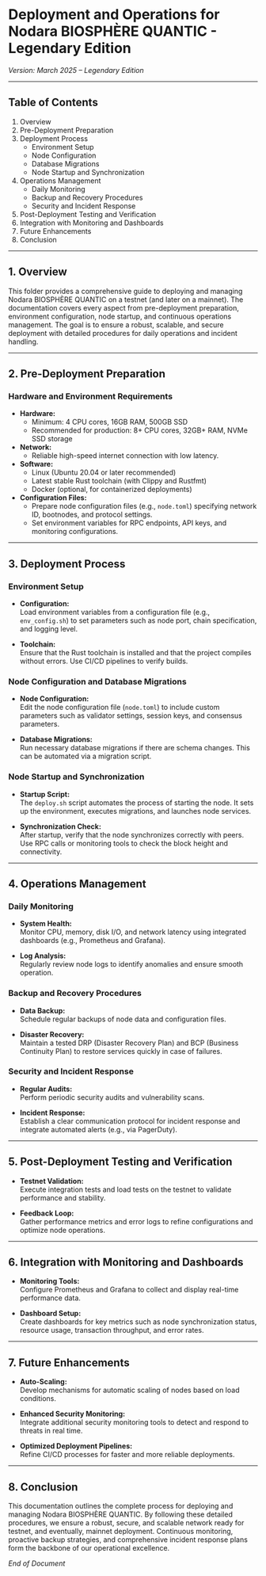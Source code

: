 # Deployment and Operations for Nodara BIOSPHÈRE QUANTIC - Legendary Edition

*Version: March 2025 – Legendary Edition*

---

## Table of Contents

1. Overview  
2. Pre-Deployment Preparation  
3. Deployment Process  
   - Environment Setup  
   - Node Configuration  
   - Database Migrations  
   - Node Startup and Synchronization  
4. Operations Management  
   - Daily Monitoring  
   - Backup and Recovery Procedures  
   - Security and Incident Response  
5. Post-Deployment Testing and Verification  
6. Integration with Monitoring and Dashboards  
7. Future Enhancements  
8. Conclusion

---

## 1. Overview

This folder provides a comprehensive guide to deploying and managing Nodara BIOSPHÈRE QUANTIC on a testnet (and later on a mainnet). The documentation covers every aspect from pre-deployment preparation, environment configuration, node startup, and continuous operations management. The goal is to ensure a robust, scalable, and secure deployment with detailed procedures for daily operations and incident handling.

---

## 2. Pre-Deployment Preparation

### Hardware and Environment Requirements
- **Hardware:**  
  - Minimum: 4 CPU cores, 16GB RAM, 500GB SSD  
  - Recommended for production: 8+ CPU cores, 32GB+ RAM, NVMe SSD storage
- **Network:**  
  - Reliable high-speed internet connection with low latency.
- **Software:**  
  - Linux (Ubuntu 20.04 or later recommended)
  - Latest stable Rust toolchain (with Clippy and Rustfmt)
  - Docker (optional, for containerized deployments)
- **Configuration Files:**  
  - Prepare node configuration files (e.g., `node.toml`) specifying network ID, bootnodes, and protocol settings.
  - Set environment variables for RPC endpoints, API keys, and monitoring configurations.

---

## 3. Deployment Process

### Environment Setup
- **Configuration:**  
  Load environment variables from a configuration file (e.g., `env_config.sh`) to set parameters such as node port, chain specification, and logging level.
  
- **Toolchain:**  
  Ensure that the Rust toolchain is installed and that the project compiles without errors. Use CI/CD pipelines to verify builds.

### Node Configuration and Database Migrations
- **Node Configuration:**  
  Edit the node configuration file (`node.toml`) to include custom parameters such as validator settings, session keys, and consensus parameters.
  
- **Database Migrations:**  
  Run necessary database migrations if there are schema changes. This can be automated via a migration script.

### Node Startup and Synchronization
- **Startup Script:**  
  The `deploy.sh` script automates the process of starting the node. It sets up the environment, executes migrations, and launches node services.
  
- **Synchronization Check:**  
  After startup, verify that the node synchronizes correctly with peers. Use RPC calls or monitoring tools to check the block height and connectivity.

---

## 4. Operations Management

### Daily Monitoring
- **System Health:**  
  Monitor CPU, memory, disk I/O, and network latency using integrated dashboards (e.g., Prometheus and Grafana).
  
- **Log Analysis:**  
  Regularly review node logs to identify anomalies and ensure smooth operation.

### Backup and Recovery Procedures
- **Data Backup:**  
  Schedule regular backups of node data and configuration files.
  
- **Disaster Recovery:**  
  Maintain a tested DRP (Disaster Recovery Plan) and BCP (Business Continuity Plan) to restore services quickly in case of failures.

### Security and Incident Response
- **Regular Audits:**  
  Perform periodic security audits and vulnerability scans.
  
- **Incident Response:**  
  Establish a clear communication protocol for incident response and integrate automated alerts (e.g., via PagerDuty).

---

## 5. Post-Deployment Testing and Verification

- **Testnet Validation:**  
  Execute integration tests and load tests on the testnet to validate performance and stability.
  
- **Feedback Loop:**  
  Gather performance metrics and error logs to refine configurations and optimize node operations.

---

## 6. Integration with Monitoring and Dashboards

- **Monitoring Tools:**  
  Configure Prometheus and Grafana to collect and display real-time performance data.
  
- **Dashboard Setup:**  
  Create dashboards for key metrics such as node synchronization status, resource usage, transaction throughput, and error rates.

---

## 7. Future Enhancements

- **Auto-Scaling:**  
  Develop mechanisms for automatic scaling of nodes based on load conditions.
  
- **Enhanced Security Monitoring:**  
  Integrate additional security monitoring tools to detect and respond to threats in real time.
  
- **Optimized Deployment Pipelines:**  
  Refine CI/CD processes for faster and more reliable deployments.

---

## 8. Conclusion

This documentation outlines the complete process for deploying and managing Nodara BIOSPHÈRE QUANTIC. By following these detailed procedures, we ensure a robust, secure, and scalable network ready for testnet, and eventually, mainnet deployment. Continuous monitoring, proactive backup strategies, and comprehensive incident response plans form the backbone of our operational excellence.

*End of Document*
